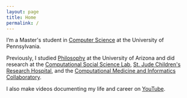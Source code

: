 ```yaml
---
layout: page
title: Home
permalink: /
---
```


I’m a Master's student in [Computer Science](https://online.seas.upenn.edu/degrees/mcit-online/) at the University of Pennsylvania.

Previously, I studied [Philosophy](https://philosophy.arizona.edu/) at the University of Arizona and did research at the [Computational Social Science Lab](https://css.seas.upenn.edu/), [St. Jude Children's Research Hospital](https://www.stjude.org/), and the [Computational Medicine and Informatics Collaboratory](https://com-in.collab.arizona.edu/).

I also make videos documenting my life and career on [YouTube](http://www.youtube.com/c/cedricvicera).
